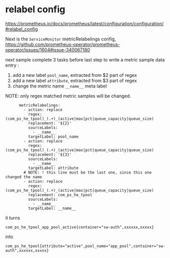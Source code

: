 
# relabel config
https://prometheus.io/docs/prometheus/latest/configuration/configuration/#relabel_config

Next is the `ServiceMonitor` metricRelabelings config, https://github.com/prometheus-operator/prometheus-operator/issues/1604#issue-340067180 

next sample complete 3 tasks before last step to write a metric sample data entry :
1. add a new label `pool_name`, extracted from $2 part of regex
2. add a new label `attribute`, extracted from $3 part of regex
3. change the metric name `__name__` meta label

NOTE: only regex matched metric samples will be changed.
```
      metricRelabelings:
        - action: replace
          regex: (com_ps_he_tpool)_(.+)_(active|max|pct|queue_capacity|queue_size)
          replacement: '${2}'
          sourceLabels:
            - __name__
          targetLabel: pool_name
        - action: replace
          regex: (com_ps_he_tpool)_(.+)_(active|max|pct|queue_capacity|queue_size)
          replacement: '${3}'
          sourceLabels:
            - __name__
          targetLabel: attribute
        # NOTE: ! this line must be the last one, since this one changed the name
        - action: replace
          regex: (com_ps_he_tpool)_(.+)_(active|max|pct|queue_capacity|queue_size)
          replacement: com_ps_he_tpool
          sourceLabels:
            - __name__
          targetLabel: __name__
```

it turns
```
com_ps_he_tpool_app_pool_active{container="sw-auth",xxxxxx,xxxxx}

```
into
```
com_ps_he_tpool{attribute="active",pool_name="app_pool",container="sw-auth",xxxxxx,xxxxx}
```

